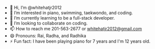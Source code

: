 - 👋 Hi, I’m @whitehatjr2012
- 👀 I’m interested in piano, swimming, taekwondo, and coding.
- 🌱 I’m currently learning to be a full-stack developer.
- 💞️ I’m looking to collaborate on coding.
- 📫 How to reach me 201-563-2677 or whitehatjr2012@gmail.com
- 😄 Pronouns: Rai, Radha, and Radhika
- ⚡ Fun fact: I have been playing piano for 7 years and I'm 12 years old.

<!---
whitehatjr2012/whitehatjr2012 is a ✨ special ✨ repository because its `README.md` (this file) appears on your GitHub profile.
You can click the Preview link to take a look at your changes.
--->
